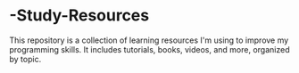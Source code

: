 # -Study-Resources
This repository is a collection of learning resources I'm using to improve my programming skills. It includes tutorials, books, videos, and more, organized by topic.
